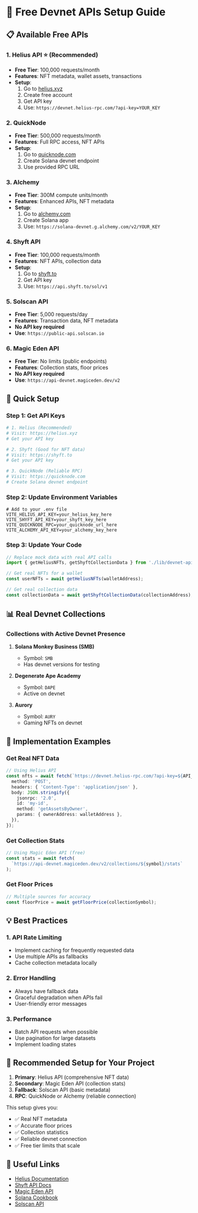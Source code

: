 # 🔗 Free Devnet APIs Setup Guide

## 📋 **Available Free APIs**

### **1. Helius API** ⭐ (Recommended)
- **Free Tier**: 100,000 requests/month
- **Features**: NFT metadata, wallet assets, transactions
- **Setup**: 
  1. Go to [helius.xyz](https://helius.xyz)
  2. Create free account
  3. Get API key
  4. Use: `https://devnet.helius-rpc.com/?api-key=YOUR_KEY`

### **2. QuickNode** 
- **Free Tier**: 500,000 requests/month
- **Features**: Full RPC access, NFT APIs
- **Setup**:
  1. Go to [quicknode.com](https://quicknode.com)
  2. Create Solana devnet endpoint
  3. Use provided RPC URL

### **3. Alchemy**
- **Free Tier**: 300M compute units/month
- **Features**: Enhanced APIs, NFT metadata
- **Setup**:
  1. Go to [alchemy.com](https://alchemy.com)
  2. Create Solana app
  3. Use: `https://solana-devnet.g.alchemy.com/v2/YOUR_KEY`

### **4. Shyft API**
- **Free Tier**: 100,000 requests/month
- **Features**: NFT APIs, collection data
- **Setup**:
  1. Go to [shyft.to](https://shyft.to)
  2. Get API key
  3. Use: `https://api.shyft.to/sol/v1`

### **5. Solscan API**
- **Free Tier**: 5,000 requests/day
- **Features**: Transaction data, NFT metadata
- **No API key required**
- **Use**: `https://public-api.solscan.io`

### **6. Magic Eden API**
- **Free Tier**: No limits (public endpoints)
- **Features**: Collection stats, floor prices
- **No API key required**
- **Use**: `https://api-devnet.magiceden.dev/v2`

## 🚀 **Quick Setup**

### **Step 1: Get API Keys**
```bash
# 1. Helius (Recommended)
# Visit: https://helius.xyz
# Get your API key

# 2. Shyft (Good for NFT data)
# Visit: https://shyft.to
# Get your API key

# 3. QuickNode (Reliable RPC)
# Visit: https://quicknode.com
# Create Solana devnet endpoint
```

### **Step 2: Update Environment Variables**
```env
# Add to your .env file
VITE_HELIUS_API_KEY=your_helius_key_here
VITE_SHYFT_API_KEY=your_shyft_key_here
VITE_QUICKNODE_RPC=your_quicknode_url_here
VITE_ALCHEMY_API_KEY=your_alchemy_key_here
```

### **Step 3: Update Your Code**
```typescript
// Replace mock data with real API calls
import { getHeliusNFTs, getShyftCollectionData } from './lib/devnet-apis';

// Get real NFTs for a wallet
const userNFTs = await getHeliusNFTs(walletAddress);

// Get real collection data
const collectionData = await getShyftCollectionData(collectionAddress);
```

## 📊 **Real Devnet Collections**

### **Collections with Active Devnet Presence**
1. **Solana Monkey Business (SMB)**
   - Symbol: `SMB`
   - Has devnet versions for testing

2. **Degenerate Ape Academy**
   - Symbol: `DAPE`
   - Active on devnet

3. **Aurory**
   - Symbol: `AURY`
   - Gaming NFTs on devnet

## 🔧 **Implementation Examples**

### **Get Real NFT Data**
```typescript
// Using Helius API
const nfts = await fetch(`https://devnet.helius-rpc.com/?api-key=${API_KEY}`, {
  method: 'POST',
  headers: { 'Content-Type': 'application/json' },
  body: JSON.stringify({
    jsonrpc: '2.0',
    id: 'my-id',
    method: 'getAssetsByOwner',
    params: { ownerAddress: walletAddress },
  }),
});
```

### **Get Collection Stats**
```typescript
// Using Magic Eden API (free)
const stats = await fetch(
  `https://api-devnet.magiceden.dev/v2/collections/${symbol}/stats`
);
```

### **Get Floor Prices**
```typescript
// Multiple sources for accuracy
const floorPrice = await getFloorPrice(collectionSymbol);
```

## 💡 **Best Practices**

### **1. API Rate Limiting**
- Implement caching for frequently requested data
- Use multiple APIs as fallbacks
- Cache collection metadata locally

### **2. Error Handling**
- Always have fallback data
- Graceful degradation when APIs fail
- User-friendly error messages

### **3. Performance**
- Batch API requests when possible
- Use pagination for large datasets
- Implement loading states

## 🎯 **Recommended Setup for Your Project**

1. **Primary**: Helius API (comprehensive NFT data)
2. **Secondary**: Magic Eden API (collection stats)
3. **Fallback**: Solscan API (basic metadata)
4. **RPC**: QuickNode or Alchemy (reliable connection)

This setup gives you:
- ✅ Real NFT metadata
- ✅ Accurate floor prices
- ✅ Collection statistics
- ✅ Reliable devnet connection
- ✅ Free tier limits that scale

## 🔗 **Useful Links**

- [Helius Documentation](https://docs.helius.xyz/)
- [Shyft API Docs](https://docs.shyft.to/)
- [Magic Eden API](https://api.magiceden.dev/)
- [Solana Cookbook](https://solanacookbook.com/)
- [Solscan API](https://public-api.solscan.io/docs/)